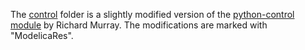 The [control](control) folder is a slightly modified version of the
[python-control module](http://sourceforge.net/apps/mediawiki/python-control) by
Richard Murray.  The modifications are marked with "ModelicaRes".
